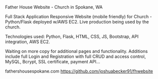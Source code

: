 Father House Website - Church in Spokane, WA

Full Stack Application Responsive Website (mobile friendly) for Church - Python/Flask deployed w/AWS EC2. Live production being used by the church. 

Technologies used: Python, Flask, HTML, CSS, JS, Bootstrap, API integration, AWS EC2. 

Waiting on more copy for additional pages and functionality. Additions include full Login and Registration with full CRUD and access control, MySQL, Bcrypt, SSL certificate, payment API...

fathershousespokane.com
https://github.com/joshuabecker91/fhwebsite
